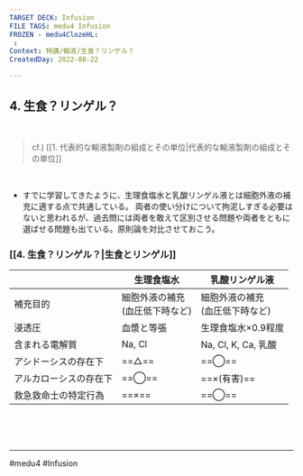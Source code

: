 ```yaml
---
TARGET DECK: Infusion
FILE TAGS: medu4 Infusion
FROZEN - medu4ClozeHL:
 : 
Context: 特講/輸液/生食？リンゲル？
CreatedDay: 2022-08-22

---
```


## 4. 生食？リンゲル？

<br>

> cf.) [[1. 代表的な輸液製剤の組成とその単位|代表的な輸液製剤の組成とその単位]]

<br>


* すでに学習してきたように、生理食塩水と乳酸リンゲル液とは細胞外液の補充に適する点で共通している。 両者の使い分けについて拘泥しすぎる必要はないと思われるが、過去問には両者を敢えて区別させる問題や両者をともに選ばせる問題も出ている。原則論を対比させておこう。


### [[4. 生食？リンゲル？|生食とリンゲル]]
| |生理食塩水|乳酸リンゲル液|
|---|---|---|
|補充目的|細胞外液の補充<br>(血圧低下時など)|細胞外液の補充<br>(血圧低下時など)|
|浸透圧|血漿と等張|生理食塩水×0.9程度|
|含まれる電解質|Na, Cl|Na, Cl, K, Ca, 乳酸|
|アシドーシスの存在下|==△==|==◯==|
|アルカローシスの存在下|==◯==|==×(有害)==|
|救急救命士の特定行為|==×==|==◯==|




<br><br><br>

---
#medu4 #Infusion 
